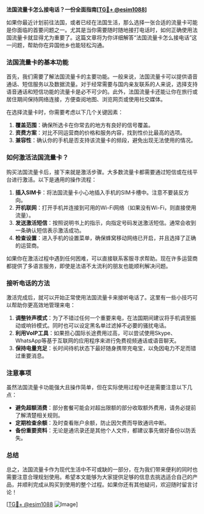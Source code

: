 **法国流量卡怎么接电话？一份全面指南[[TG💪+ @esim1088](https://t.me/s/esim1088)]**

如果你最近计划前往法国，或者已经在法国生活，那么选择一张合适的流量卡可能是你面临的首要问题之一。尤其是当你需要随时随地接打电话时，如何正确使用法国流量卡就显得尤为重要了。这篇文章将为你详细解答“法国流量卡怎么接电话”这一问题，帮助你在异国他乡也能轻松沟通。

### 法国流量卡的基本功能

首先，我们需要了解法国流量卡的主要功能。一般来说，法国流量卡可以提供语音通话、短信服务以及数据流量。对于经常需要与国内亲友联系的人来说，选择支持语音通话和短信功能的流量卡是必不可少的。此外，法国流量卡还能让你在旅行或居住期间保持网络连接，方便查阅地图、浏览网页或使用社交媒体。

在选择流量卡时，你需要考虑以下几个关键因素：
1. **覆盖范围**：确保所选卡在你常去的地方有良好的信号覆盖。
2. **资费方案**：对比不同运营商的价格和服务内容，找到性价比最高的选项。
3. **兼容性**：确认你的手机是否支持该流量卡的频段，避免出现无法使用的情况。

### 如何激活法国流量卡？

购买法国流量卡后，接下来就是激活步骤。大多数流量卡都需要通过短信或在线平台进行激活。以下是通用的操作流程：

1. **插入SIM卡**：将法国流量卡小心地插入手机的SIM卡槽中。注意不要装反方向。
2. **开机联网**：打开手机并连接到可用的Wi-Fi网络（如果没有Wi-Fi，则直接使用流量）。
3. **发送激活短信**：按照说明书上的指示，向指定号码发送激活短信。通常会收到一条确认短信表示激活成功。
4. **检查设置**：进入手机的设置菜单，确保蜂窝移动网络已开启，并且选择了正确的运营商。

如果你在激活过程中遇到任何困难，可以直接联系客服寻求帮助。现在许多运营商都提供了多语言服务，即使是法语不太流利的朋友也能顺利解决问题。

### 接听电话的方法

激活完成后，就可以开始正常使用法国流量卡来接听电话了。这里有一些小技巧可以帮助你更高效地管理来电：

1. **调整铃声模式**：为了不错过任何一个重要来电，在法国期间建议将手机调至振动或响铃模式。同时也可以设定黑名单过滤掉不必要的骚扰电话。
2. **利用VoIP工具**：如果担心国际长途费用过高，可以尝试使用Skype、WhatsApp等基于互联网的应用程序来进行免费视频通话或语音聊天。
3. **保持电量充足**：长时间待机状态下最好随身携带充电宝，以免因电力不足而错过重要消息。

### 注意事项

虽然法国流量卡功能强大且操作简单，但在实际使用过程中还是需要注意以下几点：

- **避免超额消费**：部分套餐可能会对超出限额的部分收取额外费用，请务必提前了解清楚相关规则。
- **定期检查余额**：及时查看账户余额，防止因欠费而导致通讯中断。
- **备份重要资料**：无论是通讯录还是其他个人文件，都建议事先做好备份以防丢失。

### 总结

总之，法国流量卡作为现代生活中不可或缺的一部分，在为我们带来便利的同时也需要注意合理规划使用。希望本文能够为大家提供足够的信息去挑选适合自己的产品，并顺利完成从购买到使用的整个过程。如果你还有其他疑问，欢迎随时留言讨论！

[[TG💪+ @esim1088](https://t.me/s/esim1088) ![Image](https://i.postimg.cc/4NQfJmqS/Snipaste-2025-05-13-00-14-12.png)]